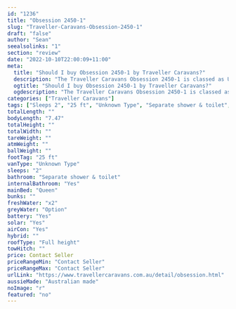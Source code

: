```yaml
---
id: "1236"
title: "Obsession 2450-1"
slug: "Traveller-Caravans-Obsession-2450-1"
draft: "false"
author: "Sean"
seealsolinks: "1"
section: "review"
date: "2022-10-10T22:00:09+11:00"
meta:
  title: "Should I buy Obsession 2450-1 by Traveller Caravans?"
  description: "The Traveller Caravans Obsession 2450-1 is classed as Unknown Type, and sleeps 2 people. It is Australian made and comes in at 25 ft. It generally has Separate shower & toilet."
  ogtitle: "Should I buy Obsession 2450-1 by Traveller Caravans?"
  ogdescription: "The Traveller Caravans Obsession 2450-1 is classed as Unknown Type, and sleeps 2 people. It is Australian made and comes in at 25 ft. It generally has Separate shower & toilet."
categories: ["Traveller Caravans"]
tags: ["Sleeps 2", "25 ft", "Unknown Type", "Separate shower & toilet", "Full height", "Price Unknown", "Australian made"]
totalLength: ""
bodyLength: "7.47"
totalHeight: ""
totalWidth: ""
tareWeight: ""
atmWeight: ""
ballWeight: ""
footTag: "25 ft"
vanType: "Unknown Type"
sleeps: "2"
bathroom: "Separate shower & toilet"
internalBathroom: "Yes"
mainBed: "Queen"
bunks: ""
freshWater: "x2"
greyWater: "Option"
battery: "Yes"
solar: "Yes"
airCon: "Yes"
hybrid: ""
roofType: "Full height"
towHitch: ""
price: Contact Seller
priceRangeMin: "Contact Seller"
priceRangeMax: "Contact Seller"
urlLink: "https://www.travellercaravans.com.au/detail/obsession.html"
aussieMade: "Australian made"
noImage: "r"
featured: "no"
---
```

